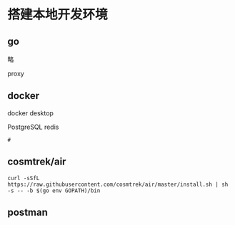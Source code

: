 # 搭建本地开发环境

## go
略

proxy

## docker
docker desktop

PostgreSQL
redis
```shell script
# 
```


## cosmtrek/air

```
curl -sSfL https://raw.githubusercontent.com/cosmtrek/air/master/install.sh | sh -s -- -b $(go env GOPATH)/bin
```


## postman 